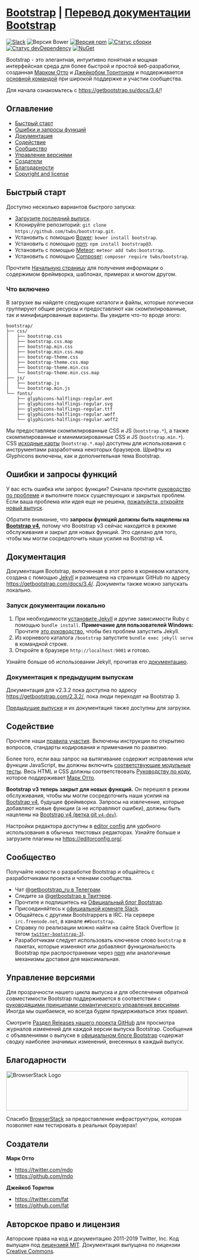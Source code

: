 # [Bootstrap](https://getbootstrap.com/docs/3.4/) | [Перевод документации Bootstrap](https://getbootstrap.su/docs/3.4/)

[![Slack](https://bootstrap-slack.herokuapp.com/badge.svg)](https://bootstrap-slack.herokuapp.com/)
![Версия Bower](https://img.shields.io/bower/v/bootstrap.svg)
[![Версия npm](https://img.shields.io/npm/v/bootstrap.svg)](https://www.npmjs.com/package/bootstrap)
[![Статус сборки](https://img.shields.io/travis/twbs/bootstrap/v3-dev.svg)](https://travis-ci.org/twbs/bootstrap)
[![Статус devDependency](https://img.shields.io/david/dev/twbs/bootstrap.svg)](https://david-dm.org/twbs/bootstrap#info=devDependencies)
[![NuGet](https://img.shields.io/nuget/v/bootstrap.svg)](https://www.nuget.org/packages/Bootstrap)

Bootstrap - это элегантная, интуитивно понятная и мощная интерфейсная среда для более быстрой и простой веб-разработки, созданная [Марком Отто](https://twitter.com/mdo) и [Джейкобом Торнтоном](https://twitter.com/fat) и поддерживается [основной командой](https://github.com/orgs/twbs/people) при широкой поддержке и участии сообщества.

Для начала ознакомьтесь с <https://getbootstrap.su/docs/3.4/>!


## Оглавление

* [Быстрый старт](#быстрый-старт)
* [Ошибки и запросы функций](#ошибки-и-запросы-функций)
* [Документация](#документация)
* [Содействие](#содействие)
* [Сообщество](#сообщество)
* [Управление версиями](#управление-версиями)
* [Создатели](#создатели)
* [Благодарности](#благодарности)
* [Copyright and license](#авторское-право-и-лицензия)


## Быстрый старт

Доступно несколько вариантов быстрого запуска:

* [Загрузите последний выпуск](https://github.com/twbs/bootstrap/archive/v3.4.1.zip).
* Клонируйте репозиторий: `git clone https://github.com/twbs/bootstrap.git`.
* Установить с помощью [Bower](https://bower.io/): `bower install bootstrap`.
* Установить с помощью [npm](https://www.npmjs.com/): `npm install bootstrap@3`.
* Установить с помощью [Meteor](https://www.meteor.com/): `meteor add twbs:bootstrap`.
* Установить с помощью [Composer](https://getcomposer.org/): `composer require twbs/bootstrap`.

Прочтите [Начальную страницу](https://getbootstrap.com/docs/3.4/getting-started/) для получения информации о содержимом фреймворка, шаблонах, примерах и многом другом.

### Что включено

В загрузке вы найдете следующие каталоги и файлы, которые логически группируют общие ресурсы и предоставляют как скомпилированные, так и минифицированные варианты. Вы увидите что-то вроде этого:

```
bootstrap/
├── css/
│   ├── bootstrap.css
│   ├── bootstrap.css.map
│   ├── bootstrap.min.css
│   ├── bootstrap.min.css.map
│   ├── bootstrap-theme.css
│   ├── bootstrap-theme.css.map
│   ├── bootstrap-theme.min.css
│   └── bootstrap-theme.min.css.map
├── js/
│   ├── bootstrap.js
│   └── bootstrap.min.js
└── fonts/
    ├── glyphicons-halflings-regular.eot
    ├── glyphicons-halflings-regular.svg
    ├── glyphicons-halflings-regular.ttf
    ├── glyphicons-halflings-regular.woff
    └── glyphicons-halflings-regular.woff2
```

Мы предоставляем скомпилированные CSS и JS (`bootstrap.*`), а также скомпилированные и минимизированные CSS и JS (`bootstrap.min.*`). CSS [исходные карты](https://developers.google.com/web/tools/chrome-devtools/javascript/source-maps) (`bootstrap.*.map`) доступны для использования с инструментами разработчика некоторых браузеров. Шрифты из Glyphicons включены, как и дополнительная тема Bootstrap.


## Ошибки и запросы функций

У вас есть ошибка или запрос функции? Сначала прочтите [руководство по проблеме](https://github.com/twbs/bootstrap/blob/v3-dev/CONTRIBUTING.md#using-the-issue-tracker) и выполните поиск существующих и закрытых проблем. Если ваша проблема или идея еще не решена, [пожалуйста, откройте новый выпуск](https://github.com/twbs/bootstrap/issues/new).

Обратите внимание, что **запросы функций должны быть нацелены на [Bootstrap v4](https://github.com/twbs/bootstrap/tree/v4-dev),** потому что Bootstrap v3 сейчас находится в режиме обслуживания и закрыт для новых функций. Это сделано для того, чтобы мы могли сосредоточить наши усилия на Bootstrap v4.


## Документация

Документация Bootstrap, включенная в этот репо в корневом каталоге, создана с помощью [Jekyll](https://jekyllrb.com/) и размещена на страницах GitHub по адресу <https://getbootstrap.com/docs/3.4/>. Документы также можно запускать локально.

### Запуск документации локально

1. При необходимости [установите Jekyll](https://jekyllrb.com/docs/installation/) и другие зависимости Ruby с помощью `bundle install`.
   **Примечание для пользователей Windows:** Прочтите [это руководство](https://jekyllrb.com/docs/installation/windows/), чтобы без проблем запустить Jekyll.
2. Из корневого каталога `/bootstrap` запустите `bundle exec jekyll serve` в командной строке.
4. Откройте в браузере `http://localhost:9001` и готово.

Узнайте больше об использовании Jekyll, прочитав его [документацию](https://jekyllrb.com/docs/).

### Документация к предыдущим выпускам

Документация для v2.3.2 пока доступна по адресу <https://getbootstrap.com/2.3.2/>, пока люди переходят на Bootstrap 3.

[Предыдущие выпуски](https://github.com/twbs/bootstrap/releases) и их документация также доступны для загрузки.


## Содействие

Прочтите наши [правила участия](https://github.com/twbs/bootstrap/blob/v3-dev/CONTRIBUTING.md). Включены инструкции по открытию вопросов, стандарты кодирования и примечания по развитию.

Более того, если ваш запрос на вытягивание содержит исправления или функции JavaScript, вы должны включить [соответствующие модульные тесты](https://github.com/twbs/bootstrap/tree/v3-dev/js/tests). Весь HTML и CSS должны соответствовать [Руководству по коду](https://github.com/mdo/code-guide), которое поддерживает [Марк Отто](https://github.com/mdo).

**Bootstrap v3 теперь закрыт для новых функций.** Он перешел в режим обслуживания, чтобы мы могли сосредоточить наши усилия на [Bootstrap v4](https://github.com/twbs/bootstrap/tree/v4-dev), будущее фреймворка. Запросы на извлечение, которые добавляют новые функции (а не исправляют ошибки), должны быть нацелены на [Bootstrap v4 (ветка git `v4-dev`)](https://github.com/twbs/bootstrap/tree/v4-dev).

Настройки редактора доступны в [editor config](https://github.com/twbs/bootstrap/blob/v3-dev/.editorconfig) для удобного использования в обычных текстовых редакторах. Узнайте больше и загрузите плагины на <https://editorconfig.org/>.


## Сообщество

Получайте новости о разработке Bootstrap и общайтесь с разработчиками проекта и членами сообщества.

* Чат [@getbootstrap_ru в Телеграм](https://t.me/getbootstrap_ru).
* Следите за [@getbootstrap в Твиттере](https://twitter.com/getbootstrap).
* Прочтите и подпишитесь на [Официальный блог Bootstrap](https://blog.getbootstrap.com/).
* Присоединяйтесь к [официальной комнате Slack](https://bootstrap-slack.herokuapp.com/).
* Общайтесь с другими Bootstrappers в IRC. На сервере `irc.freenode.net`, в канале `##bootstrap`.
* Справку по реализации можно найти на сайте Stack Overflow (с тегом [`twitter-bootstrap-3`](https://stackoverflow.com/questions/tagged/twitter-bootstrap-3)).
* Разработчикам следует использовать ключевое слово `bootstrap` в пакетах, которые изменяют или добавляют функциональность Bootstrap при распространении через [npm](https://www.npmjs.com/search?q=keywords:bootstrap) или аналогичные механизмы доставки для максимальная.


## Управление версиями

Для прозрачности нашего цикла выпуска и для обеспечения обратной совместимости Bootstrap поддерживается в соответствии с [руководящими принципами семантического управления версиями](https://semver.org/). Иногда мы ошибаемся, но всегда будем придерживаться этих правил.

Смотрите [Раздел Releases нашего проекта GitHub](https://github.com/twbs/bootstrap/releases) для просмотра журналов изменений для каждой версии выпуска Bootstrap. Сообщения с объявлениями о выпуске в [официальном блоге Bootstrap](https://blog.getbootstrap.com/) содержат сводку наиболее значимых изменений, внесенных в каждый выпуск.


## Благодарности

<img src="https://live.browserstack.com/images/opensource/browserstack-logo.svg" alt="BrowserStack Logo" width="490" height="106">

Спасибо [BrowserStack](https://www.browserstack.com/) за предоставление инфраструктуры, которая позволяет нам тестировать в реальных браузерах!


## Создатели

**Марк Отто**

* <https://twitter.com/mdo>
* <https://github.com/mdo>

**Джейкоб Торнтон**

* <https://twitter.com/fat>
* <https://github.com/fat>


## Авторское право и лицензия

Авторские права на код и документацию 2011-2019 Twitter, Inc. Код выпущен под [лицензией MIT](https://github.com/twbs/bootstrap/blob/v3-dev/LICENSE). Документация выпущена по лицензии [Creative Commons](https://github.com/twbs/bootstrap/blob/v3-dev/docs/LICENSE).
